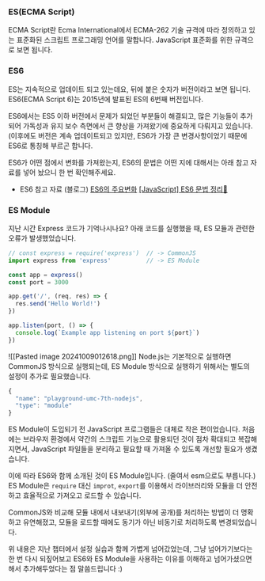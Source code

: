 
### ES(ECMA Script)

ECMA Script란 Ecma International에서 ECMA-262 기술 규격에 따라 정의하고 있는 표준화된 스크립트 프로그래밍 언어를 말합니다. JavaScript 표준화를 위한 규격으로 보면 됩니다.

### ES6

ES는 지속적으로 업데이트 되고 있는데요, 뒤에 붙은 숫자가 버전이라고 보면 됩니다. ES6(ECMA Script 6)는 2015년에 발표된 ES의 6번째 버전입니다.

ES6에서는 ES5 이하 버전에서 문제가 되었던 부분들이 해결되고, 많은 기능들이 추가되어 가독성과 유지 보수 측면에서 큰 향상을 가져왔기에 중요하게 다뤄지고 있습니다. (이후에도 버전은 계속 업데이트되고 있지만, ES6가 가장 큰 변경사항이었기 때문에 ES6로 통칭해 부르곤 합니다.

ES6가 어떤 점에서 변화를 가져왔는지, ES6의 문법은 어떤 지에 대해서는 아래 참고 자료를 넣어 놨으니 한 번 확인해주세요.

- ES6 참고 자료 (블로그)
    [ES6의 주요변화](https://velog.io/@ckvelog/ES6)
    [[JavaScript] ES6 문법 정리📑](https://velog.io/@kim_unknown_/JavaScript-ES6)

### ES Module

지난 시간 Express 코드가 기억나시나요? 아래 코드를 실행했을 때, ES 모듈과 관련한 오류가 발생했었습니다.

```jsx
// const express = require('express')  // -> CommonJS
import express from 'express'          // -> ES Module

const app = express()
const port = 3000

app.get('/', (req, res) => {
  res.send('Hello World!')
})

app.listen(port, () => {
  console.log(`Example app listening on port ${port}`)
})
```

![[Pasted image 20241009012618.png]]
Node.js는 기본적으로 실행하면 CommonJS 방식으로 실행되는데, ES Module 방식으로 실행하기 위해서는 별도의 설정이 추가로 필요했습니다.

```jsx
{
  "name": "playground-umc-7th-nodejs",
  "type": "module"
}
```

ES Module이 도입되기 전 JavaScript 프로그램들은 대체로 작은 편이었습니다. 처음에는 브라우저 환경에서 약간의 스크립트 기능으로 활용되던 것이 점차 확대되고 복잡해지면서, JavaScript 파일들을 분리하고 필요할 때 가져올 수 있도록 개선할 필요가 생겼습니다.

이에 따라 ES6와 함께 소개된 것이 ES Module입니다. (줄여서 esm으로도 부릅니다.) ES Module은 `require` 대신 `improt`, `export`를 이용해서 라이브러리와 모듈을 더 안전하고 효율적으로 가져오고 로드할 수 있습니다.

CommonJS와 비교해 모듈 내에서 내보내기(외부에 공개)를 처리하는 방법이 더 명확하고 유연해졌고, 모듈을 로드할 때에도 동기가 아닌 비동기로 처리하도록 변경되었습니다.

위 내용은 지난 챕터에서 설정 실습과 함께 가볍게 넘어갔었는데, 그냥 넘어가기보다는 한 번 다시 되짚어보고 ES6와 ES Module을 사용하는 이유를 이해하고 넘어가셨으면 해서 추가해두었다는 점 말씀드립니다 :)